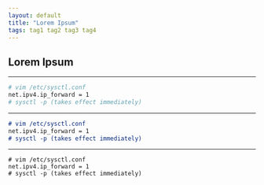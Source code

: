 ```yaml
---
layout: default
title: "Lorem Ipsum"
tags: tag1 tag2 tag3 tag4
---
```


## Lorem Ipsum
---
```bash
# vim /etc/sysctl.conf
net.ipv4.ip_forward = 1
# sysctl -p (takes effect immediately)
```
---
```markdown
# vim /etc/sysctl.conf
net.ipv4.ip_forward = 1
# sysctl -p (takes effect immediately)
```
---
```
# vim /etc/sysctl.conf
net.ipv4.ip_forward = 1
# sysctl -p (takes effect immediately)
```
